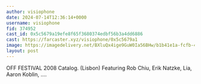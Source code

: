 ```yaml
---
author: visiophone
date: 2024-07-14T12:36:14+0000
username: visiophone
fid: 374952
cast_id: 0x5c5679a19efe8f65f3680374edbf56b3a4dd6886
cast: https://farcaster.xyz/visiophone/0x5c5679a1
image: https://imagedelivery.net/BXluQx4ige9GuW0Ia56BHw/b1b41e1a-fcfb-43f5-e64c-781ee9da1000/original
layout: post
---
```


OFF FESTIVAL 2008 Catalog. (Lisbon)
Featuring Rob Chiu, Erik Natzke, Lia, Aaron Koblin, ....

<img src='https://imagedelivery.net/BXluQx4ige9GuW0Ia56BHw/b1b41e1a-fcfb-43f5-e64c-781ee9da1000/original' alt='' referrerpolicy='no-referrer'/>
